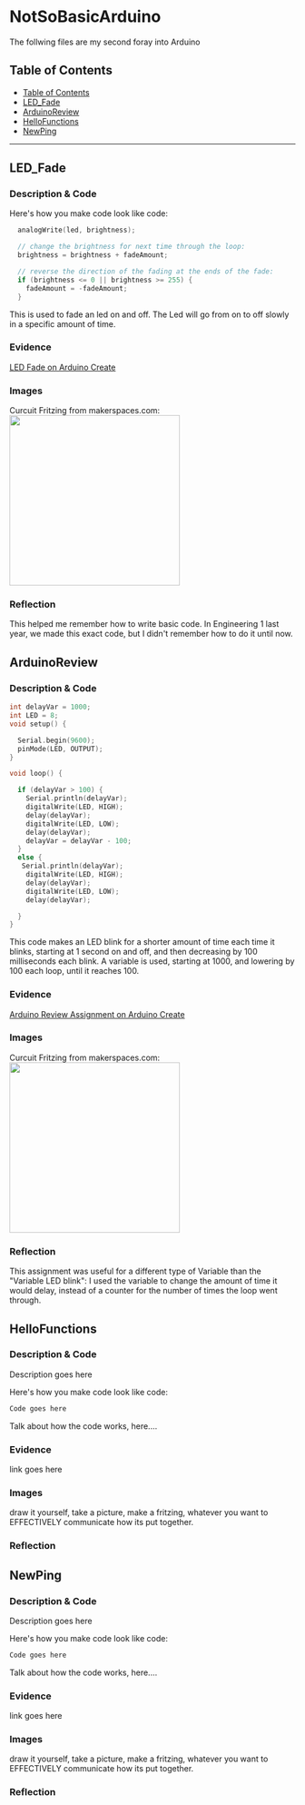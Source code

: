 # NotSoBasicArduino
 The follwing files are my second foray into Arduino
 
 
## Table of Contents
* [Table of Contents](#TableOfContents)
* [LED_Fade](#LED_Fade)
* [ArduinoReview](#ArduinoReview)
* [HelloFunctions](#HelloFunctions)
* [NewPing](#NewPing) 

---

## LED_Fade

### Description & Code


Here's how you make code look like code:

```C++
  analogWrite(led, brightness);

  // change the brightness for next time through the loop:
  brightness = brightness + fadeAmount;

  // reverse the direction of the fading at the ends of the fade:
  if (brightness <= 0 || brightness >= 255) {
    fadeAmount = -fadeAmount;
  }
```

This is used to fade an led on and off. The Led will go from on to off slowly in a specific amount of time.
### Evidence
[LED Fade on Arduino Create](https://create.arduino.cc/editor/helmstk1/9e044cca-43d7-4d93-885f-e6dec5b4f769/preview)

### Images
Curcuit Fritzing from makerspaces.com:
<img src = "https://www.makerspaces.com/wp-content/uploads/2017/05/2-Blink-an-LED_LARGE.jpg" width = "300"> 
### Reflection
This helped me remember how to write basic code. In Engineering 1 last year, we made this exact code, but I didn't remember how to do it until now.

## ArduinoReview

### Description & Code




```C++
int delayVar = 1000;
int LED = 8;
void setup() {

  Serial.begin(9600);
  pinMode(LED, OUTPUT);
}

void loop() {

  if (delayVar > 100) {
    Serial.println(delayVar);
    digitalWrite(LED, HIGH);
    delay(delayVar);
    digitalWrite(LED, LOW);
    delay(delayVar);
    delayVar = delayVar - 100;
  }
  else {
   Serial.println(delayVar);
    digitalWrite(LED, HIGH);
    delay(delayVar);
    digitalWrite(LED, LOW);
    delay(delayVar);

  }
}
```
This code makes an LED blink for a shorter amount of time each time it blinks, starting at 1 second on and off, and then decreasing by 100 milliseconds each blink. A variable is used, starting at 1000, and lowering by 100 each loop, until it reaches 100.

### Evidence
[Arduino Review Assignment on Arduino Create](https://create.arduino.cc/editor/afriedm49/d85e6356-de43-4c6c-b82f-95ef524ca9bd)

### Images
Curcuit Fritzing from makerspaces.com:
<img src = "https://www.makerspaces.com/wp-content/uploads/2017/05/2-Blink-an-LED_LARGE.jpg" width = "300"> 
### Reflection
This assignment was useful for a different type of Variable than the "Variable LED blink": 
I used the variable to change the amount of time it would delay, instead of a counter for the number of times the loop went through.

## HelloFunctions

### Description & Code
Description goes here

Here's how you make code look like code:

```C++
Code goes here
```
Talk about how the code works, here....

### Evidence
link goes here

### Images
draw it yourself, take a picture, make a fritzing, whatever you want to EFFECTIVELY communicate how its put together.

### Reflection

## NewPing

### Description & Code
Description goes here

Here's how you make code look like code:

```C++
Code goes here
```
Talk about how the code works, here....

### Evidence
link goes here

### Images
draw it yourself, take a picture, make a fritzing, whatever you want to EFFECTIVELY communicate how its put together.

### Reflection

